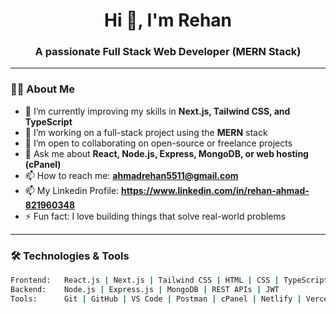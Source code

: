 <h1 align="center">Hi 👋, I'm Rehan</h1>
<h3 align="center">A passionate Full Stack Web Developer (MERN Stack)</h3>

---

### 👨‍💻 About Me

- 🌱 I’m currently improving my skills in **Next.js, Tailwind CSS, and TypeScript**
- 🔭 I’m working on a full-stack project using the **MERN** stack
- 👯 I’m open to collaborating on open-source or freelance projects
- 💬 Ask me about **React, Node.js, Express, MongoDB, or web hosting (cPanel)**
- 📫 How to reach me: **ahmadrehan5511@gmail.com**
- 📫 My Linkedin Profile: **https://www.linkedin.com/in/rehan-ahmad-821960348**
- ⚡ Fun fact: I love building things that solve real-world problems

---

### 🛠️ Technologies & Tools

```bash
Frontend:   React.js | Next.js | Tailwind CSS | HTML | CSS | TypeScript
Backend:    Node.js | Express.js | MongoDB | REST APIs | JWT
Tools:      Git | GitHub | VS Code | Postman | cPanel | Netlify | Vercel
